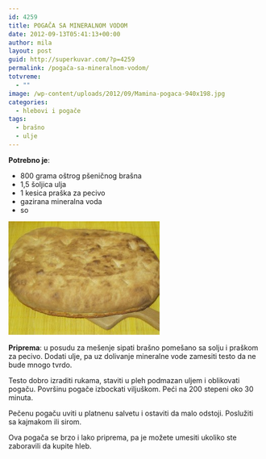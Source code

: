 ```yaml
---
id: 4259
title: POGAČA SA MINERALNOM VODOM
date: 2012-09-13T05:41:13+00:00
author: mila
layout: post
guid: http://superkuvar.com/?p=4259
permalink: /pogača-sa-mineralnom-vodom/
totvreme:
  - ""
image: /wp-content/uploads/2012/09/Mamina-pogaca-940x198.jpg
categories:
  - hlebovi i pogače
tags:
  - brašno
  - ulje
---
```

**Potrebno je**:

  * 800 grama oštrog pšeničnog brašna
  * 1,5 šoljica ulja
  * 1 kesica praška za pecivo
  * gazirana mineralna voda
  * so

<img class="alignnone size-medium wp-image-4260" title="Mamina pogaca" src="/wp-content/uploads/2012/09/Mamina-pogaca-300x225.jpg" alt="" width="300" height="225" /> 

**Priprema**: u posudu za mešenje sipati brašno pomešano sa solju i praškom za pecivo. Dodati ulje, pa uz dolivanje mineralne vode zamesiti testo da ne bude mnogo tvrdo.

Testo dobro izraditi rukama, staviti u pleh podmazan uljem i oblikovati pogaču. Površinu pogače izbockati viljuškom. Peći na 200 stepeni oko 30 minuta.

Pečenu pogaču uviti u platnenu salvetu i ostaviti da malo odstoji. Poslužiti sa kajmakom ili sirom.

Ova pogača se brzo i lako priprema, pa je možete umesiti ukoliko ste zaboravili da kupite hleb.